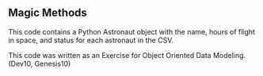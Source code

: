 ## Magic Methods

This code contains a Python Astronaut object with the name, hours of flight in space, and status for each astronaut in the CSV.

This code was written as an Exercise for Object Oriented Data Modeling.
(Dev10, Genesis10)
